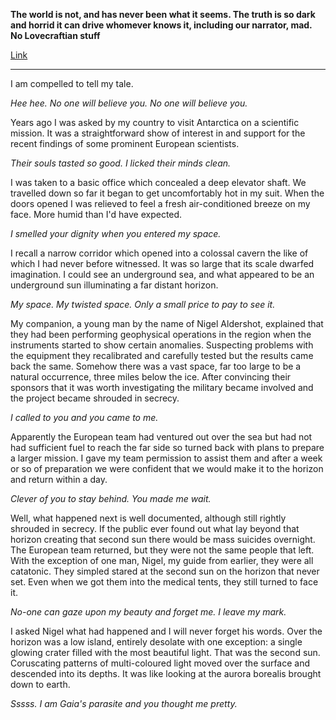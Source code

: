 **The world is not, and has never been what it seems. The truth is so dark and horrid it can drive whomever knows it, including our narrator, mad. No Lovecraftian stuff**

[Link](https://www.reddit.com/r/WritingPrompts/comments/5xoe18/wp_the_world_is_not_and_has_never_been_what_it/)

---

I am compelled to tell my tale. 

*Hee hee. No one will believe you. No one will believe you.*

Years ago I was asked by my country to visit Antarctica on a scientific mission. It was a straightforward show of interest in and support for the recent findings of some prominent European scientists.

*Their souls tasted so good. I licked their minds clean.*

I was taken to a basic office which concealed a deep elevator shaft. We travelled down so far it began to get uncomfortably hot in my suit. When the doors opened I was relieved to feel a fresh air-conditioned breeze on my face. More humid than I'd have expected.

*I smelled your dignity when you entered my space.*

I recall a narrow corridor which opened into a colossal cavern the like of which I had never before witnessed. It was so large that its scale dwarfed imagination. I could see an underground sea, and what appeared to be an underground sun illuminating a far distant horizon.

*My space. My twisted space. Only a small price to pay to see it.*

My companion, a young man by the name of Nigel Aldershot, explained that they had been performing geophysical operations in the region when the instruments started to show certain anomalies. Suspecting problems with the equipment they recalibrated and carefully tested but the results came back the same. Somehow there was a vast space, far too large to be a natural occurrence, three miles below the ice. After convincing their sponsors that it was worth investigating the military became involved and the project became shrouded in secrecy.

*I called to you and you came to me.*

Apparently the European team had ventured out over the sea but had not had sufficient fuel to reach the far side so turned back with plans to prepare a larger mission. I gave my team permission to assist them and after a week or so of preparation we were confident that we would make it to the horizon and return within a day.

*Clever of you to stay behind. You made me wait.*

Well, what happened next is well documented, although still rightly shrouded in secrecy. If the public ever found out what lay beyond that horizon creating that second sun there would be mass suicides overnight. The European team returned, but they were not the same people that left. With the exception of one man, Nigel, my guide from earlier, they were all catatonic. They simpled stared at the second sun on the horizon that never set. Even when we got them into the medical tents, they still turned to face it. 

*No-one can gaze upon my beauty and forget me. I leave my mark.*

I asked Nigel what had happened and I will never forget his words. Over the horizon was a low island, entirely 
desolate with one exception: a single glowing crater filled with the most beautiful light. That was the second sun. 
Coruscating patterns of multi-coloured light moved over the surface and descended into its depths. It was like 
looking at the aurora borealis brought down to earth. 

*Sssss. I am Gaia's parasite and you thought me pretty.*

